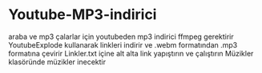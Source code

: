 # Youtube-MP3-indirici
araba ve mp3 çalarlar için youtubeden mp3 indirici
ffmpeg gerektirir YoutubeExplode kullanarak linkleri indirir ve .webm formatından .mp3 formatına çevirir
Linkler.txt içine alt alta link yapıştırın ve çalıştırın
Müzikler klasöründe müzikler inecektir

